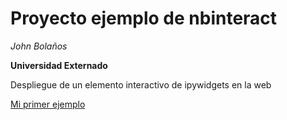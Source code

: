 # Proyecto ejemplo de nbinteract

*John Bolaños*

**Universidad Externado**

Despliegue de un elemento interactivo de ipywidgets en la web

[Mi primer ejemplo](Ejemplo1.html)
